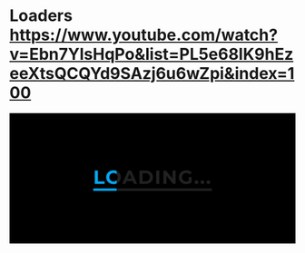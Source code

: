 # Loaders https://www.youtube.com/watch?v=Ebn7YlsHqPo&list=PL5e68lK9hEzeeXtsQCQYd9SAzj6u6wZpi&index=100
<p align="center">
  <img src="preview.png" alt="preview del proyecto"  width="1600">
</p>